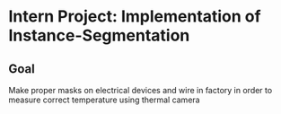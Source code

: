 # Intern Project: Implementation of Instance-Segmentation

##  Goal
Make proper masks on electrical devices and wire in factory in order to measure correct temperature using thermal camera
